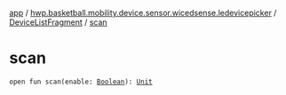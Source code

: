 [app](../../index.md) / [hwp.basketball.mobility.device.sensor.wicedsense.ledevicepicker](../index.md) / [DeviceListFragment](index.md) / [scan](.)

# scan

`open fun scan(enable: `[`Boolean`](https://kotlinlang.org/api/latest/jvm/stdlib/kotlin/-boolean/index.html)`): `[`Unit`](https://kotlinlang.org/api/latest/jvm/stdlib/kotlin/-unit/index.html)